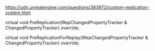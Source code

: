 <https://udn.unrealengine.com/questions/383972/custom-replication-system.html>

virtual void PreReplication(IRepChangedPropertyTracker & ChangedPropertyTracker) override;

virtual void PreReplicationForReplay(IRepChangedPropertyTracker & ChangedPropertyTracker) override;
